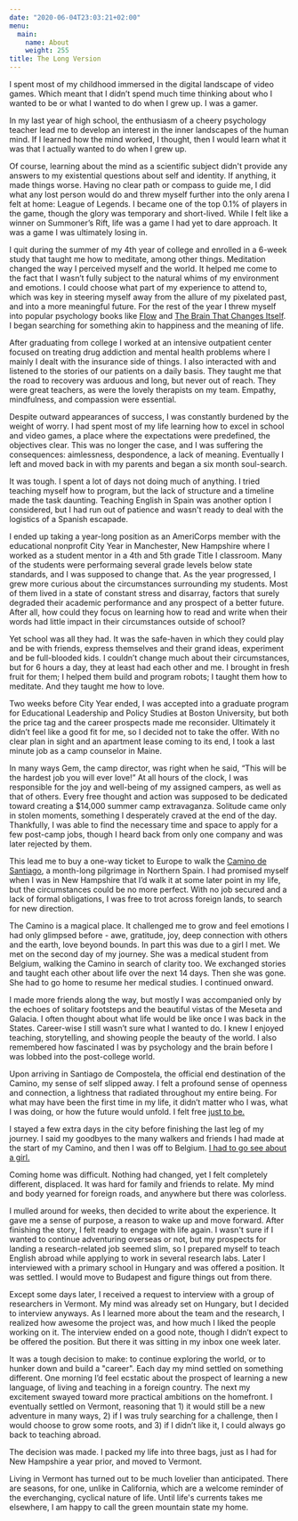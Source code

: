 ```yaml
---
date: "2020-06-04T23:03:21+02:00"
menu:
  main:
    name: About
    weight: 255
title: The Long Version
---
```


I spent most of my childhood immersed in the digital landscape of video games. Which meant that I didn’t spend much time thinking about who I wanted to be or what I wanted to do when I grew up. I was a gamer. 

In my last year of high school, the enthusiasm of a cheery psychology teacher lead me to develop an interest in the inner landscapes of the human mind. If I learned how the mind worked, I thought, then I would learn what it was that I actually wanted to do when I grew up.

Of course, learning about the mind as a scientific subject didn't provide any answers to my existential questions about self and identity. If anything, it made things worse. Having no clear path or compass to guide me, I did what any lost person would do and threw myself further into the only arena I felt at home: League of Legends. I became one of the top 0.1% of players in the game, though the glory was temporary and short-lived. While I felt like a winner on Summoner’s Rift, life was a game I had yet to dare approach. It was a game I was ultimately losing in.

I quit during the summer of my 4th year of college and enrolled in a 6-week study that taught me how to meditate, among other things. Meditation changed the way I perceived myself and the world. It helped me come to the fact that I wasn’t fully subject to the natural whims of my environment and emotions. I could choose what part of my experience to attend to, which was key in steering myself away from the allure of my pixelated past, and into a more meaningful future. For the rest of the year I threw myself into popular psychology books like [Flow](https://www.ted.com/talks/mihaly_csikszentmihalyi_on_flow) and [The Brain That Changes Itself](http://www.normandoidge.com/?page_id=1259). I began searching for something akin to happiness and the meaning of life.

After graduating from college I worked at an intensive outpatient center focused on treating drug addiction and mental health problems where I mainly I dealt with the insurance side of things. I also interacted with and listened to the stories of our patients on a daily basis. They taught me that the road to recovery was arduous and long, but never out of reach. They were great teachers, as were the lovely therapists on my team. Empathy, mindfulness, and compassion were essential.

Despite outward appearances of success, I was constantly burdened by the weight of worry. I had spent most of my life learning how to excel in school and video games, a place where the expectations were predefined, the objectives clear. This was no longer the case, and I was suffering the consequences: aimlessness, despondence, a lack of meaning. Eventually I left and moved back in with my parents and began a six month soul-search.

It was tough. I spent a lot of days not doing much of anything. I tried teaching myself how to program, but the lack of structure and a timeline made the task daunting. Teaching English in Spain was another option I considered, but I had run out of patience and wasn't ready to deal with the logistics of a Spanish escapade.

I ended up taking a year-long position as an AmeriCorps member with the educational nonprofit City Year in Manchester, New Hampshire where I worked as a student mentor in a 4th and 5th grade Title I classroom. Many of the students were performaing several grade levels below state standards, and I was supposed to change that. As the year progressed, I grew more curious about the circumstances surrounding my students. Most of them lived in a state of constant stress and disarray, factors that surely degraded their academic performance and any prospect of a better future. After all, how could they focus on learning how to read and write when their words had little impact in their circumstances outside of school?

Yet school was all they had. It was the safe-haven in which they could play and be with friends, express themselves and their grand ideas, experiment and be full-blooded kids. I couldn’t change much about their circumstances, but for 6 hours a day, they at least had each other and me. I brought in fresh fruit for them; I helped them build and program robots; I taught them how to meditate. And they taught me how to love.

Two weeks before City Year ended, I was accepted into a graduate program for Educational Leadership and Policy Studies at Boston University, but both the price tag and the career prospects made me reconsider. Ultimately it didn’t feel like a good fit for me, so I decided not to take the offer. With no clear plan in sight and an apartment lease coming to its end, I took a last minute job as a camp counselor in Maine.

In many ways Gem, the camp director, was right when he said, “This will be the hardest job you will ever love!” At all hours of the clock, I was responsible for the joy and well-being of my assigned campers, as well as that of others. Every free thought and action was supposed to be dedicated toward creating a $14,000 summer camp extravaganza. Solitude came only in stolen moments, something I desperately craved at the end of the day. Thankfully, I was able to find the necessary time and space to apply for a few post-camp jobs, though I heard back from only one company and was later rejected by them.

This lead me to buy a one-way ticket to Europe to walk the [Camino de Santiago](/tags/camino-de-santiago/), a month-long pilgrimage in Northern Spain. I had promised myself when I was in New Hampshire that I’d walk it at some later point in my life, but the circumstances could be no more perfect. With no job secured and a lack of formal obligations, I was free to trot across foreign lands, to search for new direction.

The Camino is a magical place. It challenged me to grow and feel emotions I had only glimpsed before - awe, gratitude, joy, deep connection with others and the earth, love beyond bounds. In part this was due to a girl I met. We met on the second day of my journey. She was a medical student from Belgium, walking the Camino in search of clarity too. We exchanged stories and taught each other about life over the next 14 days. Then she was gone. She had to go home to resume her medical studies. I continued onward.

I made more friends along the way, but mostly I was accompanied only by the echoes of solitary footsteps and the beautiful vistas of the Meseta and Galacia. I often thought about what life would be like once I was back in the States. Career-wise I still wasn’t sure what I wanted to do. I knew I enjoyed teaching, storytelling, and showing people the beauty of the world. I also remembered how fascinated I was by psychology and the brain before I was lobbed into the post-college world.

Upon arriving in Santiago de Compostela, the official end destination of the Camino, my sense of self slipped away. I felt a profound sense of openness and connection, a lightness that radiated throughout my entire being. For what may have been the first time in my life, it didn’t matter who I was, what I was doing, or how the future would unfold. I felt free [just to be.](/post/2017/12/28/16-santiago/)

I stayed a few extra days in the city before finishing the last leg of my journey. I said my goodbyes to the many walkers and friends I had made at the start of my Camino, and then I was off to Belgium. [I had to go see about a girl.](https://www.youtube.com/watch?v=c6l7ULd_sGY)

Coming home was difficult. Nothing had changed, yet I felt completely different, displaced. It was hard for family and friends to relate. My mind and body yearned for foreign roads, and anywhere but there was colorless.

I mulled around for weeks, then decided to write about the experience. It gave me a sense of purpose, a reason to wake up and move forward. After finishing the story, I felt ready to engage with life again. I wasn't sure if I wanted to continue adventuring overseas or not, but my prospects for landing a research-related job seemed slim, so I prepared myself to teach English abroad while applying to work in several research labs. Later I interviewed with a primary school in Hungary and was offered a position. It was settled. I would move to Budapest and figure things out from there.

Except some days later, I received a request to interview with a group of researchers in Vermont. My mind was already set on Hungary, but I decided to interview anyways. As I learned more about the team and the research, I realized how awesome the project was, and how much I liked the people working on it. The interview ended on a good note, though I didn’t expect to be offered the position. But there it was sitting in my inbox one week later.

It was a tough decision to make: to continue exploring the world, or to hunker down and build a "career". Each day my mind settled on something different. One morning I’d feel ecstatic about the prospect of learning a new language, of living and teaching in a foreign country. The next my excitement swayed toward more practical ambitions on the homefront. I eventually settled on Vermont, reasoning that 1) it would still be a new adventure in many ways, 2) if I was truly searching for a challenge, then I would choose to grow some roots, and 3) if I didn’t like it, I could always go back to teaching abroad. 

The decision was made. I packed my life into three bags, just as I had for New Hampshire a year prior, and moved to Vermont.

Living in Vermont has turned out to be much lovelier than anticipated. There are seasons, for one, unlike in California, which are a welcome reminder of the everchanging, cyclical nature of life. Until life's currents takes me elsewhere, I am happy to call the green mountain state my home.